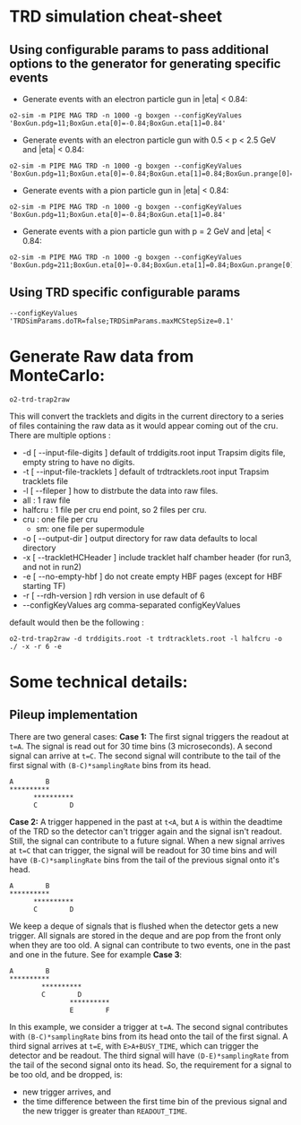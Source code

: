 <!-- doxy
\page refDetectorsTRDsimulation simulation
/doxy -->

# TRD simulation cheat-sheet
## Using configurable params to pass additional options to the generator for generating specific events
- Generate events with an electron particle gun in |eta| < 0.84:
```
o2-sim -m PIPE MAG TRD -n 1000 -g boxgen --configKeyValues 'BoxGun.pdg=11;BoxGun.eta[0]=-0.84;BoxGun.eta[1]=0.84'
```
- Generate events with an electron particle gun with 0.5 < p < 2.5 GeV and |eta| < 0.84:
```
o2-sim -m PIPE MAG TRD -n 1000 -g boxgen --configKeyValues 'BoxGun.pdg=11;BoxGun.eta[0]=-0.84;BoxGun.eta[1]=0.84;BoxGun.prange[0]=0.5;BoxGun.prange[1]=2.5'
```
- Generate events with a pion particle gun in |eta| < 0.84:
```
o2-sim -m PIPE MAG TRD -n 1000 -g boxgen --configKeyValues 'BoxGun.pdg=11;BoxGun.eta[0]=-0.84;BoxGun.eta[1]=0.84'
```
- Generate events with a pion particle gun with p = 2 GeV and |eta| < 0.84:
```
o2-sim -m PIPE MAG TRD -n 1000 -g boxgen --configKeyValues 'BoxGun.pdg=211;BoxGun.eta[0]=-0.84;BoxGun.eta[1]=0.84;BoxGun.prange[0]=2;BoxGun.prange[1]=2'
```
## Using TRD specific configurable params
```
--configKeyValues 'TRDSimParams.doTR=false;TRDSimParams.maxMCStepSize=0.1'
```

# Generate Raw data from MonteCarlo:

```
o2-trd-trap2raw
```
This will convert the tracklets and digits in the current directory to a series of files containing the raw data as it would appear coming out of the cru.
There are multiple options :
- -d [ --input-file-digits ] default of trddigits.root
                                        input Trapsim digits file, empty string to have no digits.
- -t [ --input-file-tracklets ] default of trdtracklets.root
                                        input Trapsim tracklets file
-   -l [ --fileper ] how to distrbute the data into raw files.
  - all : 1 raw file
  - halfcru : 1 file per cru end point, so 2 files per cru.
  - cru : one file per cru
    - sm: one file per supermodule
-  -o [ --output-dir ]  output directory for raw data defaults to local directory
-  -x [ --trackletHCHeader ] include tracklet half chamber header (for run3, and not in run2)
-  -e [ --no-empty-hbf ] do not create empty HBF pages (except for HBF starting TF)
-  -r [ --rdh-version ] rdh version in use default of 6
-  --configKeyValues arg                 comma-separated configKeyValues

default would then be the following :
```
o2-trd-trap2raw -d trddigits.root -t trdtracklets.root -l halfcru -o ./ -x -r 6 -e
```

# Some technical details:
## Pileup implementation
There are two general cases:
**Case 1:** The first signal triggers the readout at `t=A`. The signal is read out for 30 time bins (3 microseconds). A second signal can arrive at `t=C`. The second signal will contribute to the tail of the first signal with `(B-C)*samplingRate` bins from its head.
```
A        B
**********
      **********
      C        D
```
**Case 2:** A trigger happened in the past at `t<A`, but `A` is within the deadtime of the TRD so the detector can't trigger again and the signal isn't readout. Still, the signal can contribute to a future signal. When a new signal arrives at `t=C` that can trigger, the signal will be readout for 30 time bins and will have `(B-C)*samplingRate` bins from the tail of the previous signal onto it's head.
```
A        B
**********
      **********
      C        D
```
We keep a deque of signals that is flushed when the detector gets a new trigger. All signals are stored in the deque and are pop from the front only when they are too old. A signal can contribute to two events, one in the past and one in the future. See for example **Case 3**:
```
A        B
**********
        **********
        C        D
               **********
               E        F
```
In this example, we consider a trigger at `t=A`. The second signal contributes with `(B-C)*samplingRate` bins from its head onto the tail of the first signal. A third signal arrives at `t=E`, with `E>A+BUSY_TIME`, which can trigger the detector and be readout. The third signal will have `(D-E)*samplingRate` from the tail of the second signal onto its head. So, the requirement for a signal to be too old, and be dropped, is:
- new trigger arrives, and
- the time difference between the first time bin of the previous signal and the new trigger is greater than `READOUT_TIME`.
